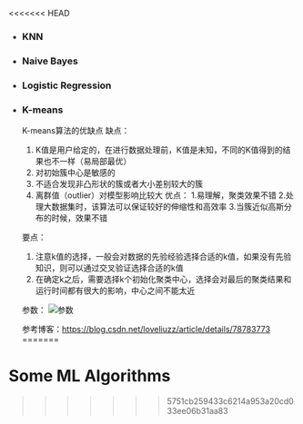 <<<<<<< HEAD
+ ### KNN
+ ### Naive Bayes
+ ### Logistic Regression
+ ### K-means
	K-means算法的优缺点
	缺点：
	1. K值是用户给定的，在进行数据处理前，K值是未知，不同的K值得到的结果也不一样（易局部最优）
	2. 对初始簇中心是敏感的
	3. 不适合发现非凸形状的簇或者大小差别较大的簇
	4. 离群值（outlier）对模型影响比较大
	优点：
		1.易理解，聚类效果不错
		2.处理大数据集时，该算法可以保证较好的伸缩性和高效率
		3.当簇近似高斯分布的时候，效果不错
		
	要点：
	1. 注意k值的选择，一般会对数据的先验经验选择合适的k值，如果没有先验知识，则可以通过交叉验证选择合适的k值
	2. 在确定k之后，需要选择k个初始化聚类中心，选择会对最后的聚类结果和运行时间都有很大的影响，中心之间不能太近

	参数：
	![参数]((K-means.png))
	
	参考博客：https://blog.csdn.net/loveliuzz/article/details/78783773
=======
# Some ML Algorithms
>>>>>>> 5751cb259433c6214a953a20cd033ee06b31aa83
